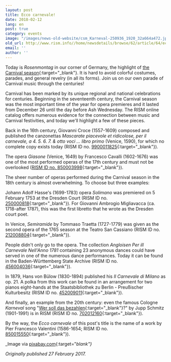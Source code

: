 ```yaml
---
layout: post
title: Ecco carnevale!
date: 2018-02-12
lang: en
post: true
category: events
image: "/images/news-old-website/csm_Karneval-250936_1920_32a664a472.jpg"
old_url: http://www.rism.info//home/newsdetails/browse/62/article/64/ecco-carnevale.html
email: ''
author: ''
---
```



Today is _Rosenmontag_ in our corner of Germany, the highlight of [the Carnival season](http://www.dw.com/en/11-crazy-carnival-events-held-between-november-11-and-lent/a-18843047){:target="_blank"}. It is hard to avoid colorful costumes, parades, and general revelry (in all its forms). Join us on our own parade of Carnival music through the centuries!

Carnival has been marked by its unique regional and national celebrations for centuries. Beginning in the seventeenth century, the Carnival season was the most important time of the year for opera premieres and it lasted from December 26 until the day before Ash Wednesday. The RISM online catalog offers numerous evidence for the connection between music and Carnival festivities, and today we'll highlight a few of these pieces.

Back in the 16th century, Giovanni Croce (1557-1609) composed and published the canzonettas _Mascarate piacevole et ridicolose, per il carnevale, a 4. 5. 6. 7. & otto voci ... libro primo_ (Venice, 1590), for which no complete copy exists today (RISM ID no. [9900011825](https://opac.rism.info/search?id=00000990011825&Language=en){:target="_blank"}).

The opera _Giasone_ (Venice, 1649) by Francesco Cavalli (1602-1676) was one of the most performed operas of the 17th century and must not be overlooked ([RISM ID no. 850003998](https://opac.rism.info/search?id=850003998&Language=en){:target="_blank"}).

The sheer number of operas performed during the Carnival season in the 18th century is almost overwhelming. To choose but three examples:

Johann Adolf Hasse's (1699-1783) opera _Solimano_ was premiered on 5 February 1753 at the Dresden Court (RISM ID no. [250000818](https://opac.rism.info/search?id=250000818&Language=en){:target="_blank"}). For Giovanni Ambrogio Migliavacca (ca. 1718-after 1787), this was the first libretto that he wrote as the Dresden court poet.

In Venice, _Semiramide_ by Tommaso Traetta (1727-1779) was given as the second opera of the 1765 season at the Teatro San Cassiano (RISM ID no. [212008804](https://opac.rism.info/search?id=212008804&Language=en){:target="_blank"}).

People didn't only go to the opera. The collection _Angloisen Per ill Carnevale Nell'Anno 1781_ containing 23 anonymous dances could have served in one of the numerous dance performances. Today it can be found in the Baden-Württemberg State Archive (RISM ID no. [456004036](https://opac.rism.info/search?id=456004036&Language=en){:target="_blank"}).

In 1879, Hans von Bülow (1830-1894) published his _Il Carnevale di Milano_ as op. 21. A polka from this work can be found in an arrangement for two pianos eight-hands at the Staatsbibliothek zu Berlin - Preußischer Kulturbesitz (RISM ID no. [452009011](https://opac.rism.info/search?id=452009011&Language=en){:target="_blank"}).

And finally, an example from the 20th century: even the famous Cologne _Karneval_ song "[Wer soll das bezahlen](https://youtu.be/uQQm7bKJskM){:target="_blank"}?" by Jupp Schmitz (1901-1991) is in RISM (RISM ID no. [702012160](https://opac.rism.info/search?id=702012160&Language=en){:target="_blank"}).

By the way, the _Ecco carnevale_ of this post's title is the name of a work by Pier Francesco Valentini (1586-1654; RISM ID no. [850015550](https://opac.rism.info/search?id=850015550&Language=en){:target="_blank"}).



_Image via [pixabay.com](https://pixabay.com/de/karneval-fasching-fastnacht-250936/){:target="_blank"}_

_Originally published 27 February 2017._



